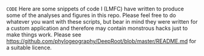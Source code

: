 ``CODE``
Here are some snippets of code I (LMFC) have written to produce some of the analyses and figures in this repo. 
Please feel free to do whatever you want with these scripts, but bear in mind they were written for a custom application and therefore may contain monstrous hacks just to make things work.
Please see https://github.com/phylogeography/DeepRoot/blob/master/README.md for a suitable licence.
